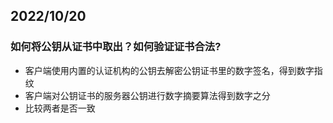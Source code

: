 ## 2022/10/20

### 如何将公钥从证书中取出？如何验证证书合法?

- 客户端使用内置的认证机构的公钥去解密公钥证书里的数字签名，得到数字指纹
- 客户端对公钥证书的服务器公钥进行数字摘要算法得到数字之分
- 比较两者是否一致